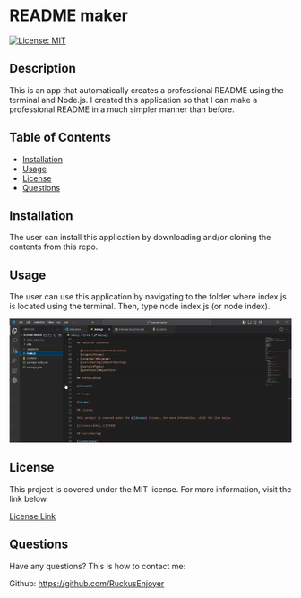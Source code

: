 
# README maker
[![License: MIT](https://img.shields.io/badge/License-MIT-yellow.svg)](https://opensource.org/licenses/MIT)
## Description

This is an app that automatically creates a professional README using the terminal and Node.js. I created this application so that I can make a professional README in a much simpler manner than before. 
    
## Table of Contents

- [Installation](#Installation)
- [Usage](#Usage)
- [License](#License)
- [Questions](#Questions)
    
## Installation

The user can install this application by downloading and/or cloning the contents from this repo.

## Usage
    
The user can use this application by navigating to the folder where index.js is located using the terminal. Then, type node index.js (or node index).

[![A video of how to use the application.](./Images/Capture.PNG)](https://drive.google.com/file/d/17Az-FOT3lxAXjbmVUUwX97-SqyCUE76v/view "How to Use")

## License

This project is covered under the MIT license. For more information, visit the link below.

[License Link](./LICENSE)
    
## Questions

Have any questions? This is how to contact me:

Github: https://github.com/RuckusEnjoyer